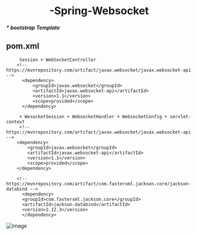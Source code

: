  <div align=center>
  <h1> -Spring-Websocket </h1>
 </div>

<h5>* bootstrap Template</h5>

## pom.xml
         Session + WebSocketController
        <!-- https://mvnrepository.com/artifact/javax.websocket/javax.websocket-api -->
		  <dependency>
		      <groupId>javax.websocket</groupId>
		      <artifactId>javax.websocket-api</artifactId>
		      <version>1.1</version>
		      <scope>provided</scope>
		  </dependency>
          
         + WesocketSession + WebsocketHandler + WebsocketConfig + servlet-context
         <!-- https://mvnrepository.com/artifact/javax.websocket/javax.websocket-api -->
		<dependency>
		    <groupId>javax.websocket</groupId>
		    <artifactId>javax.websocket-api</artifactId>
		    <version>1.1</version>
		    <scope>provided</scope>
		</dependency>

		<!-- https://mvnrepository.com/artifact/com.fasterxml.jackson.core/jackson-databind -->
	      <dependency>
		  <groupId>com.fasterxml.jackson.core</groupId>
		  <artifactId>jackson-databind</artifactId>
		  <version>2.12.3</version>
	      </dependency>
				

    

![image](https://user-images.githubusercontent.com/84279882/130406150-9a74f95b-2106-43ef-a5d0-16fb988f7335.png)

